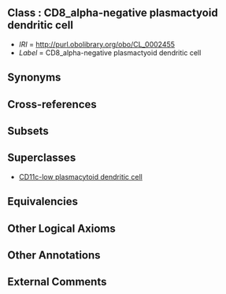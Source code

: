 
## Class : CD8_alpha-negative plasmactyoid dendritic cell

 * *IRI* = http://purl.obolibrary.org/obo/CL_0002455
 * *Label* = CD8_alpha-negative plasmactyoid dendritic cell

## Synonyms


## Cross-references


## Subsets


## Superclasses

 * [CD11c-low plasmacytoid dendritic cell](../../CL/89/CL_0000989.md)

## Equivalencies


## Other Logical Axioms


## Other Annotations


## External Comments

